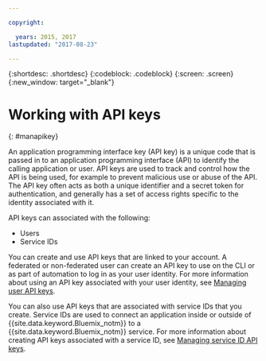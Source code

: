 ```yaml
---

copyright:

  years: 2015, 2017
lastupdated: "2017-08-23"

---
```


{:shortdesc: .shortdesc}
{:codeblock: .codeblock}
{:screen: .screen}
{:new_window: target="_blank"}

# Working with API keys
{: #manapikey}

An application programming interface key (API key) is a unique code that is passed in to an application programming interface (API) to identify the calling application or user.  API keys are used to track and control how the API is being used, for example to prevent malicious use or abuse of the API. The API key often acts as both a unique identifier and a secret token for authentication, and generally has a set of access rights specific to the identity associated with it.

API keys can associated with the following:

* Users
* Service IDs

You can create and use API keys that are linked to your account. A federated or non-federated user can create an API key to use on the CLI or as part of automation to log in as your user identity. For more information about using an API key associated with your user identity, see [Managing user API keys](userid_keys.html).

You can also use API keys that are associated with service IDs that you create. Service IDs are used to connect an application inside or outside of {{site.data.keyword.Bluemix_notm}} to a {{site.data.keyword.Bluemix_notm}} service. For more information about creating API keys associated with a service ID, see [Managing service ID API keys](serviceid_keys.html).


